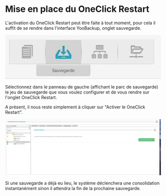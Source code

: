 # Mise en place du OneClick Restart

L'activation du OneClick Restart peut être faite à tout moment, pour cela il suffit de se rendre dans l'interface YooBackup, onglet sauvegarde.

![](../.gitbook/assets/onglet-sauvegarde%20%282%29.PNG)

Sélectionnez dans le panneau de gauche \(affichant le parc de sauvegarde\) le jeu de sauvegarde que vous voulez configurer et de vous rendre sur l'onglet OneClick Restart.

A présent, il nous reste simplement à cliquer sur "Activer le OneClick Restart".

![](../.gitbook/assets/capture-de-cran-2019-01-01-a-19.44.28%20%281%29.png)

Si une sauvegarde a déjà eu lieu, le système déclenchera une consolidation instantanément sinon il attendra la fin de la prochaine sauvegarde.

